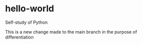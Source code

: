# hello-world
Self-study of Python

This is a new change made to the main branch in the purpose of differentiation
